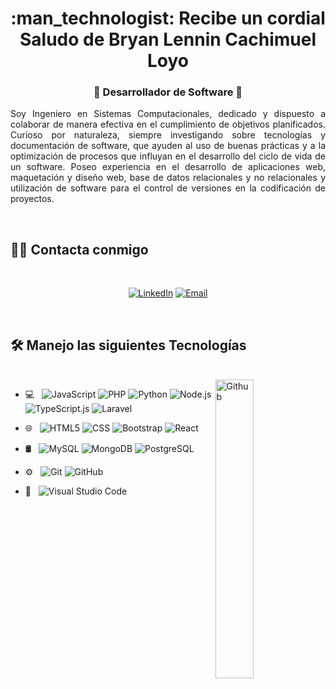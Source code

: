 <h1 align="center">:man_technologist: Recibe un cordial Saludo de Bryan Lennin Cachimuel Loyo</h1>
<h3 align="center">🚀 Desarrollador de Software 🚀</h3>

<p align="justify">Soy Ingeniero en Sistemas Computacionales, dedicado y dispuesto a colaborar de manera efectiva en el cumplimiento de objetivos planificados. Curioso por naturaleza, siempre investigando sobre tecnologías y documentación de software, que ayuden al uso de buenas prácticas y a la optimización de procesos que influyan en el desarrollo del ciclo de vida de un software. Poseo experiencia en el desarrollo de aplicaciones web, maquetación y diseño web, base de datos relacionales y no relacionales y utilización de software para el control de versiones en la codificación de proyectos.</p>

</br>

## 🤝🏻 Contacta conmigo

</br>
<p align="center">
<a href="https://www.linkedin.com/in/bryancachimuel/" target="_blank"><img alt="LinkedIn" src="https://img.shields.io/badge/LinkedIn-@bryancachimuel-blue?style=flat&logo=linkedin"></a>
<a href="mailto:blcachimuell@gmail.com"><img alt="Email" src="https://img.shields.io/badge/Email-blcachimuell@gmail.com-blue?style=flat&logo=gmail"></a>

</p>

</br>

## 🛠️ Manejo las siguientes Tecnologías

</br>
<img width="35%" align="right" alt="Github" src="https://user-images.githubusercontent.com/48678280/88862734-4903af80-d201-11ea-968b-9c939d88a37c.gif" />

- 💻 &nbsp;
  ![JavaScript](https://img.shields.io/badge/-JavaScript-333333?style=flat&logo=javascript)
  ![PHP](https://img.shields.io/badge/-PHP-333333?style=flat&logo=php)
  ![Python](https://img.shields.io/badge/-Python-333333?style=flat&logo=python)
  ![Node.js](https://img.shields.io/badge/-Node.js-333333?style=flat&logo=node.js)
  ![TypeScript.js](https://img.shields.io/badge/-TypeScript-333333?style=flat&logo=typescript)
  ![Laravel](https://img.shields.io/badge/-Laravel-333333?style=flat&logo=laravel)

- 🌐 &nbsp;
  ![HTML5](https://img.shields.io/badge/-HTML5-333333?style=flat&logo=HTML5)
  ![CSS](https://img.shields.io/badge/-CSS-333333?style=flat&logo=CSS3&logoColor=1572B6)
  ![Bootstrap](https://img.shields.io/badge/-Bootstrap-333333?style=flat&logo=bootstrap&logoColor=563D7C)
  ![React](https://img.shields.io/badge/-React-333333?style=flat&logo=react)
- 🛢 &nbsp;
  ![MySQL](https://img.shields.io/badge/-MySQL-333333?style=flat&logo=mysql)
  ![MongoDB](https://img.shields.io/badge/-MongoDB-333333?style=flat&logo=mongodb)
  ![PostgreSQL](https://img.shields.io/badge/-PostgreSQL-333333?style=flat&logo=postgresql)
- ⚙️ &nbsp;
  ![Git](https://img.shields.io/badge/-Git-333333?style=flat&logo=git)
  ![GitHub](https://img.shields.io/badge/-GitHub-333333?style=flat&logo=github)
- 🔧 &nbsp;
  ![Visual Studio Code](https://img.shields.io/badge/-Visual%20Studio%20Code-333333?style=flat&logo=visual-studio-code&logoColor=007ACC)

